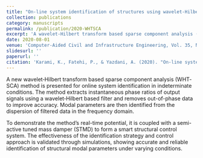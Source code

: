 ```yaml
---
title: "On‐line system identification of structures using wavelet‐Hilbert transform and sparse component analysis"
collection: publications
category: manuscripts
permalink: /publication/2020-WHTSCA
excerpt: 'A wavelet-Hilbert transform based sparse component analysis (WHT-SCA) method is proposed for real-time system identification and structural control.'
date: 2020-08-01
venue: 'Computer‐Aided Civil and Infrastructure Engineering, Vol. 35, No. 8, pp. 870–886'
slidesurl: ''
paperurl: ''
citation: 'Karami, K., Fatehi, P., & Yazdani, A. (2020). "On‐line system identification of structures using wavelet‐Hilbert transform and sparse component analysis." <i>Computer‐Aided Civil and Infrastructure Engineering, 35</i>(8), 870–886.'
---
```


A new wavelet‐Hilbert transform based sparse component analysis (WHT‐SCA) method is presented for online system identification in indeterminate conditions. The method extracts instantaneous phase ratios of output signals using a wavelet‐Hilbert based filter and removes out-of-phase data to improve accuracy. Modal parameters are then identified from the dispersion of filtered data in the frequency domain.

To demonstrate the method’s real-time potential, it is coupled with a semi-active tuned mass damper (STMD) to form a smart structural control system. The effectiveness of the identification strategy and control approach is validated through simulations, showing accurate and reliable identification of structural modal parameters under varying conditions.
